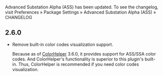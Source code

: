 Advanced Substation Alpha (ASS) has been updated. To see the changelog, visit
Preferences » Package Settings » Advanced Substation Alpha (ASS) » CHANGELOG

## 2.6.0

- Remove built-in color codes visualization support.

  Because as of [ColorHelper](https://packagecontrol.io/packages/ColorHelper) 3.6.0,
  it provides support for ASS/SSA color codes. And ColorHelper's functionality is superior
  to this plugin's built-in. Thus, ColorHelper is recommended if you need color codes visualization.
